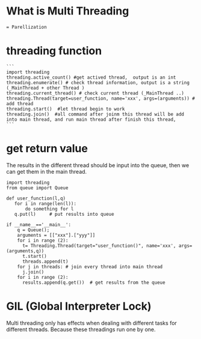 # What is Multi Threading
	= Parellization

# threading function
	```
    import threading
    threading.active_count() #get actived thread,  output is an int
    threading.enumerate() # check thread information, output is a string (_MainThread + other Thread )
    threading.current_thread() # check current thread (_MainThread ..)
    threading.Thread(target=user_function, name='xxx', args=(arguments)) # add thread
    threading.start()  #let thread begin to work
    threading.join()  #all command after joinm this thread will be add into main thread, and run main thread after finish this thread,
	```

# get return value
   The results in the different thread should be input into the queue, then we can get them in the main thread.

```
import threading
from queue import Queue

def user_function(l,q)
   for i in range(len(l)):
       do something for l
   q.put(l)     # put results into queue

if __name__=='__main__':
    q = Queue();
    arguments = [["xxx"].["yyy"]]
    for i in range (2):
      t= Threading.Thread(target="user_function()", name='xxx', args=(arguments,q))
      t.start()
      threads.append(t)
    for j in threads: # join every thread into main thread
      j.join()
    for i in range (2):
      results.append(q.get())  # get results from the queue

```		

# GIL (Global Interpreter Lock) 
   Multi threading only has effects when dealing with different tasks for different threads.
   Because these threadings run one by one. 


